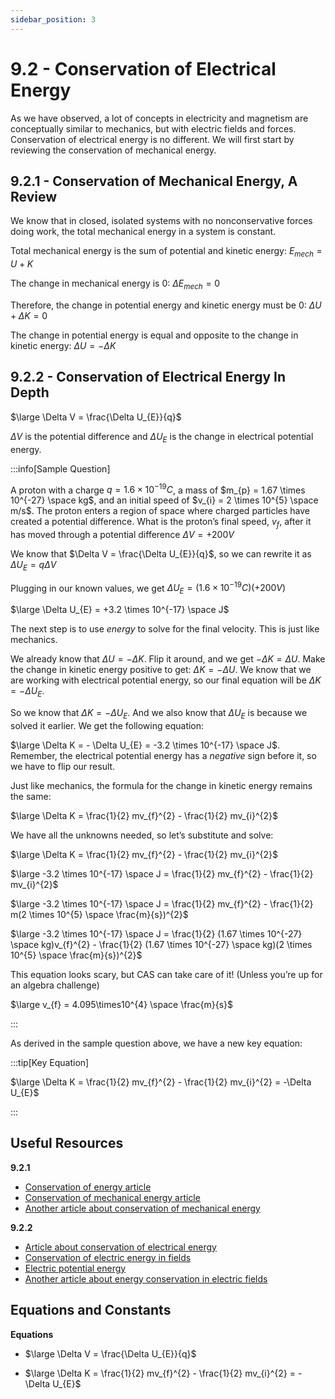 ```yaml
---
sidebar_position: 3
---
```


# 9.2 - Conservation of Electrical Energy

As we have observed, a lot of concepts in electricity and magnetism are conceptually similar to mechanics, but with electric fields and forces. Conservation of electrical energy is no different. We will first start by reviewing the conservation of mechanical energy.

## 9.2.1 - Conservation of Mechanical Energy, A Review

We know that in closed, isolated systems with no nonconservative forces doing work, the total mechanical energy in a system is constant.

Total mechanical energy is the sum of potential and kinetic energy: $E_{mech} = U+K$

The change in mechanical energy is 0: $\Delta E_{mech} = 0$

Therefore, the change in potential energy and kinetic energy must be 0: $\Delta U + \Delta K = 0$

The change in potential energy is equal and opposite to the change in kinetic energy: $\Delta U = -\Delta K$

## 9.2.2 - Conservation of Electrical Energy In Depth

$\large \Delta V = \frac{\Delta U_{E}}{q}$

$\Delta V$ is the potential difference and $\Delta U_{E}$ is the change in electrical potential energy.

:::info[Sample Question]

A proton with a charge $q = 1.6 \times 10^{-19} C$, a mass of $m_{p} = 1.67 \times 10^{-27} \space kg$, and an initial speed of $v_{i} = 2 \times 10^{5} \space m/s$. The proton enters a region of space where charged particles have created a potential difference. What is the proton’s final speed, $v_{f}$, after it has moved through a potential difference $\Delta V = +200V$

We know that $\Delta V = \frac{\Delta U_{E}}{q}$, so we can rewrite it as $\Delta U_{E} = q\Delta V$

Plugging in our known values, we get $\Delta U_{E} = (1.6 \times 10^{-19} C)(+200 V)$

$\large \Delta U_{E} = +3.2 \times 10^{-17} \space J$

The next step is to use *energy* to solve for the final velocity. This is just like mechanics.

We already know that $\Delta U = -\Delta K$. Flip it around, and we get $- \Delta K = \Delta U$. Make the change in kinetic energy positive to get: $\Delta K = - \Delta U$. We know that we are working with electrical potential energy, so our final equation will be $\Delta K = - \Delta U_{E}$.

So we know that $\Delta K = - \Delta U_{E}$. And we also know that $\Delta U_{E}$ is because we solved it earlier. We get the following equation:

$\large \Delta K = - \Delta U_{E} = -3.2 \times 10^{-17} \space J$. Remember, the electrical potential energy has a *negative* sign before it, so we have to flip our result.

Just like mechanics, the formula for the change in kinetic energy remains the same:

$\large \Delta K = \frac{1}{2} mv_{f}^{2} - \frac{1}{2} mv_{i}^{2}$

We have all the unknowns needed, so let’s substitute and solve:

$\large \Delta K = \frac{1}{2} mv_{f}^{2} - \frac{1}{2} mv_{i}^{2}$

$\large -3.2 \times 10^{-17} \space J = \frac{1}{2} mv_{f}^{2} - \frac{1}{2} mv_{i}^{2}$

$\large -3.2 \times 10^{-17} \space J = \frac{1}{2} mv_{f}^{2} - \frac{1}{2} m(2 \times 10^{5} \space \frac{m}{s})^{2}$

$\large -3.2 \times 10^{-17} \space J = \frac{1}{2} (1.67 \times 10^{-27} \space kg)v_{f}^{2} - \frac{1}{2} (1.67 \times 10^{-27} \space kg)(2 \times 10^{5} \space \frac{m}{s})^{2}$

This equation looks scary, but CAS can take care of it! (Unless you’re up for an algebra challenge)

$\large v_{f} = 4.095\times10^{4} \space \frac{m}{s}$

:::

As derived in the sample question above, we have a new key equation:

:::tip[Key Equation]

$\large \Delta K = \frac{1}{2} mv_{f}^{2} - \frac{1}{2} mv_{i}^{2} = -\Delta U_{E}$

:::

## Useful Resources

**9.2.1**

* [Conservation of energy article](http://physics.bu.edu/~duffy/py105/EnergyConservation.html)
* [Conservation of mechanical energy article](https://phys.libretexts.org/Bookshelves/University_Physics/Book%3A_Introductory_Physics_-_Building_Models_to_Describe_Our_World_(Martin_Neary_Rinaldo_and_Woodman)/08%3A_Potential_Energy_and_Conservation_of_Energy/8.03%3A_Mechanical_Energy_and_Conservation_of_Energy#:~:text=and%20if%20there%20is%20no,the%20energy%20of%20the%20object.)
* [Another article about conservation of mechanical energy](https://fiveable.me/key-terms/principles-physics-i/conservation-of-mechanical-energy#:~:text=Review%20Questions,conserved%20in%20this%20idealized%20scenario.)

**9.2.2**

* [Article about conservation of electrical energy](https://fiveable.me/ap-physics-2-revised/unit-10/7-conservation-of-electric-energy/study-guide/xeLRWRG6zabL3Yw4#:~:text=Conservation%20of%20Energy%20Principle&text=This%20fundamental%20principle%20governs%20the,change%20in%20electric%20potential%20energy)
* [Conservation of electric energy in fields](https://fiveable.me/key-terms/principles-physics-ii/conservation-of-energy-in-electric-fields#:~:text=When%20a%20charged%20particle%20moves%20within%20an%20electric%20field%2C%20the,is%20transferred%20rather%20than%20lost.)
* [Electric potential energy](https://courses.lumenlearning.com/atd-austincc-physics2/chapter/19-1-electric-potential-energy-potential-difference/#:~:text=Conservation%20of%20Energy,insights%20and%20facilitate%20problem%20solving.)
* [Another article about energy conservation in electric fields](https://fiveable.me/key-terms/principles-physics-ii/energy-conservation-in-electric-fields#:~:text=Citation:-,Definition,to%20work%20done%20on%20charges.)

## Equations and Constants

**Equations**

* $\large \Delta V = \frac{\Delta U_{E}}{q}$

* $\large \Delta K = \frac{1}{2} mv_{f}^{2} - \frac{1}{2} mv_{i}^{2} = -\Delta U_{E}$